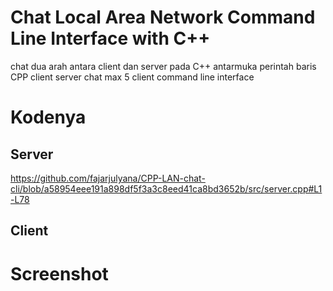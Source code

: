 # Chat Local Area Network Command Line Interface with C++
chat dua arah antara client dan server pada C++ antarmuka perintah baris
CPP client server chat max 5 client command line interface
# Kodenya
## Server
https://github.com/fajarjulyana/CPP-LAN-chat-cli/blob/a58954eee191a898df5f3a3c8eed41ca8bd3652b/src/server.cpp#L1-L78
## Client

# Screenshot
